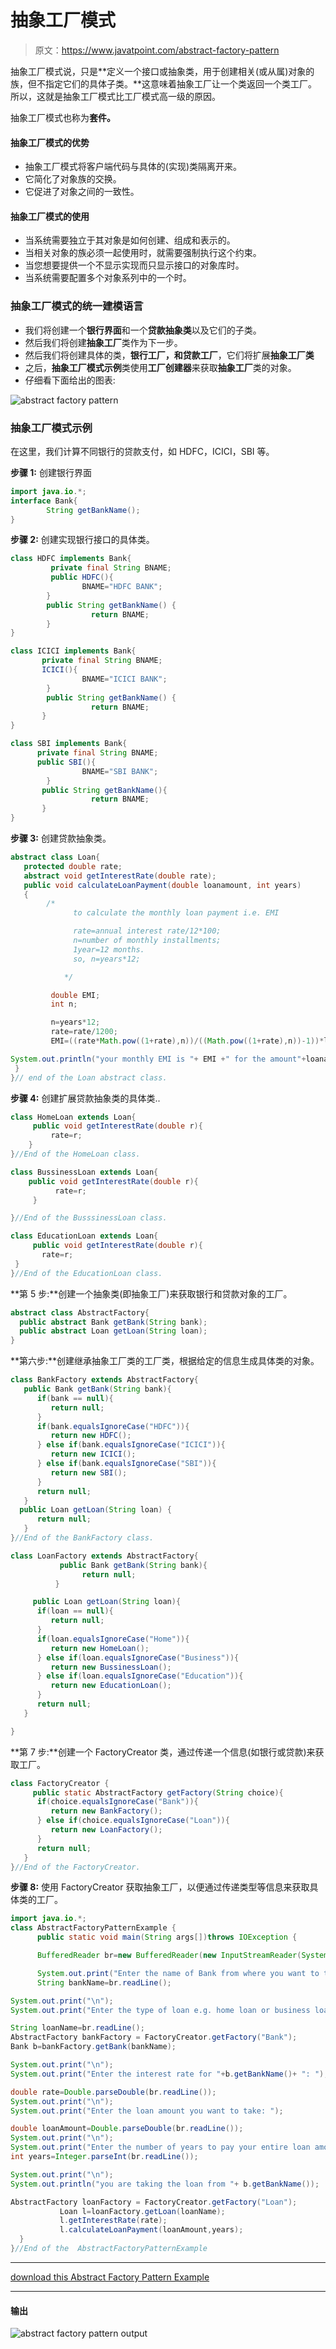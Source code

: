 # 抽象工厂模式

> 原文：<https://www.javatpoint.com/abstract-factory-pattern>

抽象工厂模式说，只是**定义一个接口或抽象类，用于创建相关(或从属)对象的族，但不指定它们的具体子类。**这意味着抽象工厂让一个类返回一个类工厂。所以，这就是抽象工厂模式比工厂模式高一级的原因。

抽象工厂模式也称为**套件。**

#### 抽象工厂模式的优势

*   抽象工厂模式将客户端代码与具体的(实现)类隔离开来。
*   它简化了对象族的交换。
*   它促进了对象之间的一致性。

#### 抽象工厂模式的使用

*   当系统需要独立于其对象是如何创建、组成和表示的。
*   当相关对象的族必须一起使用时，就需要强制执行这个约束。
*   当您想要提供一个不显示实现而只显示接口的对象库时。
*   当系统需要配置多个对象系列中的一个时。

### 抽象工厂模式的统一建模语言

*   我们将创建一个**银行界面**和一个**贷款抽象类**以及它们的子类。
*   然后我们将创建**抽象工厂**类作为下一步。
*   然后我们将创建具体的类，**银行工厂，**和**贷款工厂**，它们将扩展**抽象工厂类**
*   之后，**抽象工厂模式示例**类使用**工厂创建器**来获取**抽象工厂**类的对象。
*   仔细看下面给出的图表:

![abstract factory pattern](../img/00c37d1350218d918fd008503aba3fa9.png)

### 抽象工厂模式示例

在这里，我们计算不同银行的贷款支付，如 HDFC，ICICI，SBI 等。

**步骤 1:** 创建银行界面

```java
import java.io.*;   
interface Bank{
        String getBankName();
}

```

**步骤 2:** 创建实现银行接口的具体类。

```java
class HDFC implements Bank{
         private final String BNAME;
         public HDFC(){
                BNAME="HDFC BANK";
        }
        public String getBankName() {
                  return BNAME;
        }
}

```

```java
class ICICI implements Bank{
       private final String BNAME;
       ICICI(){
                BNAME="ICICI BANK";
        }
        public String getBankName() {
                  return BNAME;
       }
}

```

```java
class SBI implements Bank{
      private final String BNAME;
      public SBI(){
                BNAME="SBI BANK";
        }
       public String getBankName(){
                  return BNAME;
       }
}

```

**步骤 3:** 创建贷款抽象类。

```java
abstract class Loan{
   protected double rate;
   abstract void getInterestRate(double rate);
   public void calculateLoanPayment(double loanamount, int years)
   {
        /*
              to calculate the monthly loan payment i.e. EMI  

              rate=annual interest rate/12*100;
              n=number of monthly installments;           
              1year=12 months.
              so, n=years*12;

            */

         double EMI;
         int n;

         n=years*12;
         rate=rate/1200;
         EMI=((rate*Math.pow((1+rate),n))/((Math.pow((1+rate),n))-1))*loanamount;

System.out.println("your monthly EMI is "+ EMI +" for the amount"+loanamount+" you have borrowed");   
 }
}// end of the Loan abstract class.

```

**步骤 4:** 创建扩展贷款抽象类的具体类..

```java
class HomeLoan extends Loan{
     public void getInterestRate(double r){
         rate=r;
    }
}//End of the HomeLoan class.

```

```java
class BussinessLoan extends Loan{
    public void getInterestRate(double r){
          rate=r;
     }

}//End of the BusssinessLoan class.

```

```java
class EducationLoan extends Loan{
     public void getInterestRate(double r){
       rate=r;
 }
}//End of the EducationLoan class.

```

**第 5 步:**创建一个抽象类(即抽象工厂)来获取银行和贷款对象的工厂。

```java
abstract class AbstractFactory{
  public abstract Bank getBank(String bank);
  public abstract Loan getLoan(String loan);
}

```

**第六步:**创建继承抽象工厂类的工厂类，根据给定的信息生成具体类的对象。

```java
class BankFactory extends AbstractFactory{
   public Bank getBank(String bank){
      if(bank == null){
         return null;
      }
      if(bank.equalsIgnoreCase("HDFC")){
         return new HDFC();
      } else if(bank.equalsIgnoreCase("ICICI")){
         return new ICICI();
      } else if(bank.equalsIgnoreCase("SBI")){
         return new SBI();
      }
      return null;
   }
  public Loan getLoan(String loan) {
      return null;
   }
}//End of the BankFactory class.

```

```java
class LoanFactory extends AbstractFactory{
           public Bank getBank(String bank){
                return null;
          }

     public Loan getLoan(String loan){
      if(loan == null){
         return null;
      }
      if(loan.equalsIgnoreCase("Home")){
         return new HomeLoan();
      } else if(loan.equalsIgnoreCase("Business")){
         return new BussinessLoan();
      } else if(loan.equalsIgnoreCase("Education")){
         return new EducationLoan();
      }
      return null;
   }

}

```

**第 7 步:**创建一个 FactoryCreator 类，通过传递一个信息(如银行或贷款)来获取工厂。

```java
class FactoryCreator {
     public static AbstractFactory getFactory(String choice){
      if(choice.equalsIgnoreCase("Bank")){
         return new BankFactory();
      } else if(choice.equalsIgnoreCase("Loan")){
         return new LoanFactory();
      }
      return null;
   }
}//End of the FactoryCreator.

```

**步骤 8:** 使用 FactoryCreator 获取抽象工厂，以便通过传递类型等信息来获取具体类的工厂。

```java
import java.io.*;
class AbstractFactoryPatternExample {
      public static void main(String args[])throws IOException {

      BufferedReader br=new BufferedReader(new InputStreamReader(System.in));

      System.out.print("Enter the name of Bank from where you want to take loan amount: ");
      String bankName=br.readLine();

System.out.print("\n");
System.out.print("Enter the type of loan e.g. home loan or business loan or education loan : ");

String loanName=br.readLine();
AbstractFactory bankFactory = FactoryCreator.getFactory("Bank");
Bank b=bankFactory.getBank(bankName);

System.out.print("\n");
System.out.print("Enter the interest rate for "+b.getBankName()+ ": ");

double rate=Double.parseDouble(br.readLine());
System.out.print("\n");
System.out.print("Enter the loan amount you want to take: ");

double loanAmount=Double.parseDouble(br.readLine());
System.out.print("\n");
System.out.print("Enter the number of years to pay your entire loan amount: ");
int years=Integer.parseInt(br.readLine());

System.out.print("\n");
System.out.println("you are taking the loan from "+ b.getBankName());

AbstractFactory loanFactory = FactoryCreator.getFactory("Loan");
           Loan l=loanFactory.getLoan(loanName);
           l.getInterestRate(rate);
           l.calculateLoanPayment(loanAmount,years);
  }
}//End of the  AbstractFactoryPatternExample 

```

* * *

[download this Abstract Factory Pattern Example](designpattern/designpatternexample/abstractfactorypattern.zip)

* * *

#### 输出

![abstract factory pattern output](../img/80ab86f325f407770fff7f68646ffdee.png)